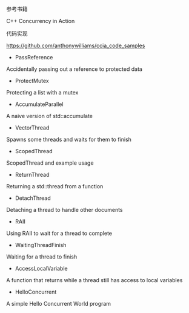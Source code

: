 参考书籍

C++ Concurrency in Action

代码实现

https://github.com/anthonywilliams/ccia_code_samples

* PassReference

Accidentally passing out a reference to protected data

* ProtectMutex

Protecting a list with a mutex

* AccumulateParallel

A naive version of std::accumulate

* VectorThread

Spawns some threads and waits for them to finish

* ScopedThread

ScopedThread and example usage

* ReturnThread

Returning a std::thread from a function

* DetachThread

Detaching a thread to handle other documents

* RAII

Using RAII to wait for a thread to complete

* WaitingThreadFinish

Waiting for a thread to finish

* AccessLocalVariable

A function that returns while a thread still has access to local variables

* HelloConcurrent

A simple Hello Concurrent World program

